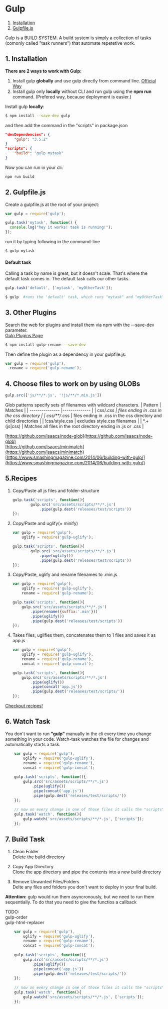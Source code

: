 # Gulp
1. [Installation](#installation)
2. [Gulpfile.js](#gulpfile)

Gulp is a BUILD SYSTEM. A build system is simply a collection of tasks (comonly called "task runners") that automate repetetive work. 

<a name="installation"></a>
##  1. Installation 
__There are 2 ways to work with Gulp:__

1. Install gulp **globally** and use gulp directly from command line. [Official Way](https://github.com/gulpjs/gulp/blob/master/docs/getting-started.md#getting-started)
2. Install gulp only **locally** without CLI and run gulp using the **npm run** command. (Prefered way, because deployment is easier.)

Install gulp **locally**:

```sh
$ npm install --save-dev gulp
```
and then add the command in the "scripts" in package.json

```json
"devDependencies": {
    "gulp": "3.5.2"
}
"scripts": {
    "build": "gulp mytask"
}
```

Now you can run in your cli: 
```sh 
npm run build
```  


<a name="gulpfile"></a>
## 2. Gulpfile.js
Create a gulpfile.js at the root of your project:

```javascript
var gulp = require('gulp');

gulp.task('mytask', function() {
  console.log("hey it works! task is running!");
});
```

run it by typing following in the command-line
```sh 
$ gulp mytask
```  

#### Default task
Calling a task by name is great, but it doesn't scale. That's where the default task comes in.
The default task calls our other tasks.
```javascript
gulp.task('default', ['mytask', 'myOtherTask']);
```
```sh 
$ gulp  #runs the 'default' task, which runs "mytask" and "myOtherTask"
``` 

## 3. Other Plugins
Search the web for plugins and install them via npm with the --save-dev parameter.<br>
[Gulp Plugins Page](http://gulpjs.com/plugins/)


```sh 
$ npm install gulp-rename --save-dev 
``` 

Then define the plugin as a dependency in your gulpfile.js:

```javascript
var gulp = require('gulp'),
  rename = require('gulp-rename');
```

## 4. Choose files to work on by using GLOBs


```javascript
gulp.src(['js/**/*.js', '!js/**/*.min.js'])
```

Glob patterns specify sets of filenames with wildcard characters.
| Pattern         | Matches       |
| --------------- |-------------- |
| css/*.css       | files ending in .css in the css directory |
| css/**/*.css    | files ending in .css in the css directory and child directories      |
| !css/style.css  | excludes style.css filenames      |
| *.+(js|css)     | Matches all files in the root directory ending in .js or .css      |


[https://github.com/isaacs/node-glob](https://github.com/isaacs/node-glob)<br>
[https://github.com/isaacs/minimatch](https://github.com/isaacs/minimatch)<br>
[https://www.smashingmagazine.com/2014/06/building-with-gulp/](https://www.smashingmagazine.com/2014/06/building-with-gulp/)<br>


## 5.Recipes

1. Copy/Paste all js files and folder-structure

    ```javascript
    gulp.task('scripts', function(){
            gulp.src('src/assets/scripts/**/*.js')
                .pipe(gulp.dest('releases/test/scripts'))
    });
    ```

2. Copy/Paste and uglify(= minify)

    ```javascript
    var gulp = require('gulp'),
        uglify = require('gulp-uglify');        
    
    gulp.task('scripts', function(){
            gulp.src('src/assets/scripts/**/*.js')
                .pipe(uglify())
                .pipe(gulp.dest('releases/test/scripts'))
    });
    ```

3. Copy/Paste, uglify and rename filenames to .min.js 

    ```javascript
    var gulp = require('gulp'),
        uglify = require('gulp-uglify'),
        rename = require('gulp-rename');
    
    gulp.task('scripts', function(){
        gulp.src('src/assets/scripts/**/*.js')
            .pipe(rename({suffix:'.min'}))
            .pipe(uglify())
            .pipe(gulp.dest('releases/test/scripts'))
    });
    ```

4. Takes files, uglifies them, concatenates them to 1 files and saves it as app.js 

    ```javascript
    var gulp = require('gulp'),
        uglify = require('gulp-uglify'),
        rename = require('gulp-rename'),
        concat = require('gulp-concat');    
    
    gulp.task('scripts', function(){
        gulp.src('src/assets/scripts/**/*.js')
            .pipe(uglify())
            .pipe(concat('app.js'))
            .pipe(gulp.dest('releases/test/scripts/'))
    });
    ```

[Checkout recipes!](https://github.com/gulpjs/gulp/tree/master/docs/recipes)


## 6. Watch Task
You don't want to run **"gulp"** manually in the cli every time you change something in your code. 
Watch-task watches the file for changes and automatically starts a task.

```javascript
    var gulp = require('gulp'),
        uglify = require('gulp-uglify'),
        rename = require('gulp-rename'),
        concat = require('gulp-concat');    
    
    gulp.task('scripts', function(){
        gulp.src('src/assets/scripts/**/*.js')
            .pipe(uglify())
            .pipe(concat('app.js'))
            .pipe(gulp.dest('releases/test/scripts/'))
    });
    
    // now on every change in one of those files it calls the "scripts" task 
    gulp.task('watch', function(){
        gulp.watch('src/assets/scripts/**/*.js', ['scripts']);
    });
```

## 7. Build Task

1. Clean Folder<br> 
Delete the build directory
    
2. Copy App Directory<br>
Clone the app directory and pipe the contents into a new build directory

3. Remove Unwanted Files/Folders<br>
Delte any files and folders you don't want to deploy in your final build.
    
**Attention:** gulp would run them asyncronously, but we need to run them sequentially. To do that you need to give the functios a callback

TODO:<br>
gulp-order<br>
gulp-html-replacer<br>


```javascript
    var gulp = require('gulp'),
        uglify = require('gulp-uglify'),
        rename = require('gulp-rename'),
        concat = require('gulp-concat');    
    
    gulp.task('scripts', function(){
        gulp.src('src/assets/scripts/**/*.js')
            .pipe(uglify())
            .pipe(concat('app.js'))
            .pipe(gulp.dest('releases/test/scripts/'))
    });
    
    // now on every change in one of those files it calls the "scripts" task 
    gulp.task('watch', function(){
        gulp.watch('src/assets/scripts/**/*.js', ['scripts']);
    });
```
